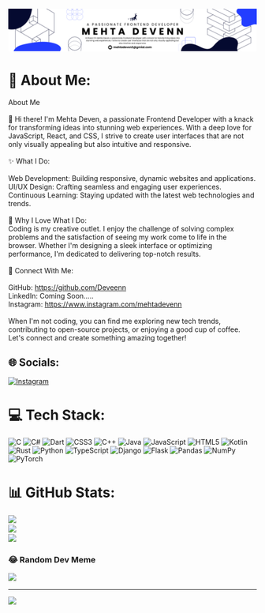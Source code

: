 [![MasterHead](https://github.com/Deveenn/Deveenn/blob/main/banner_png.png)](https://Deveenn.github.io)
# 💫 About Me:
About Me<br><br>👋 Hi there! I'm Mehta Deven, a passionate Frontend Developer with a knack for transforming ideas into stunning web experiences. With a deep love for JavaScript, React, and CSS, I strive to create user interfaces that are not only visually appealing but also intuitive and responsive.<br><br>✨ What I Do:<br><br>    Web Development: Building responsive, dynamic websites and applications.<br>    UI/UX Design: Crafting seamless and engaging user experiences.<br>    Continuous Learning: Staying updated with the latest web technologies and trends.<br><br>🌟 Why I Love What I Do:<br>Coding is my creative outlet. I enjoy the challenge of solving complex problems and the satisfaction of seeing my work come to life in the browser. Whether I'm designing a sleek interface or optimizing performance, I'm dedicated to delivering top-notch results.<br><br>🔗 Connect With Me:<br><br>    GitHub: https://github.com/Deveenn<br>    LinkedIn: Coming Soon.....<br>    Instagram: https://www.instagram.com/mehtadevenn <br><br>When I'm not coding, you can find me exploring new tech trends, contributing to open-source projects, or enjoying a good cup of coffee. Let's connect and create something amazing together!


## 🌐 Socials:
[![Instagram](https://img.shields.io/badge/Instagram-%23E4405F.svg?logo=Instagram&logoColor=white)](https://instagram.com/mehtadevenn) 

# 💻 Tech Stack:
![C](https://img.shields.io/badge/c-%2300599C.svg?style=plastic&logo=c&logoColor=white) ![C#](https://img.shields.io/badge/c%23-%23239120.svg?style=plastic&logo=csharp&logoColor=white) ![Dart](https://img.shields.io/badge/dart-%230175C2.svg?style=plastic&logo=dart&logoColor=white) ![CSS3](https://img.shields.io/badge/css3-%231572B6.svg?style=plastic&logo=css3&logoColor=white) ![C++](https://img.shields.io/badge/c++-%2300599C.svg?style=plastic&logo=c%2B%2B&logoColor=white) ![Java](https://img.shields.io/badge/java-%23ED8B00.svg?style=plastic&logo=openjdk&logoColor=white) ![JavaScript](https://img.shields.io/badge/javascript-%23323330.svg?style=plastic&logo=javascript&logoColor=%23F7DF1E) ![HTML5](https://img.shields.io/badge/html5-%23E34F26.svg?style=plastic&logo=html5&logoColor=white) ![Kotlin](https://img.shields.io/badge/kotlin-%237F52FF.svg?style=plastic&logo=kotlin&logoColor=white) ![Rust](https://img.shields.io/badge/rust-%23000000.svg?style=plastic&logo=rust&logoColor=white) ![Python](https://img.shields.io/badge/python-3670A0?style=plastic&logo=python&logoColor=ffdd54) ![TypeScript](https://img.shields.io/badge/typescript-%23007ACC.svg?style=plastic&logo=typescript&logoColor=white) ![Django](https://img.shields.io/badge/django-%23092E20.svg?style=plastic&logo=django&logoColor=white) ![Flask](https://img.shields.io/badge/flask-%23000.svg?style=plastic&logo=flask&logoColor=white) ![Pandas](https://img.shields.io/badge/pandas-%23150458.svg?style=plastic&logo=pandas&logoColor=white) ![NumPy](https://img.shields.io/badge/numpy-%23013243.svg?style=plastic&logo=numpy&logoColor=white) ![PyTorch](https://img.shields.io/badge/PyTorch-%23EE4C2C.svg?style=plastic&logo=PyTorch&logoColor=white)
# 📊 GitHub Stats:
![](https://github-readme-stats.vercel.app/api?username=Devenn&theme=dark&hide_border=false&include_all_commits=false&count_private=false)<br/>
![](https://github-readme-streak-stats.herokuapp.com/?user=Devenn&theme=dark&hide_border=false)<br/>
![](https://github-readme-stats.vercel.app/api/top-langs/?username=Devenn&theme=dark&hide_border=false&include_all_commits=false&count_private=false&layout=compact)

### 😂 Random Dev Meme
<img src='https://memer-new.vercel.app/' style="height: 400px;"/>

---
[![](https://visitcount.itsvg.in/api?id=Devenn&icon=0&color=5)](https://visitcount.itsvg.in)

<!-- Proudly created with GPRM ( https://gprm.itsvg.in ) -->
